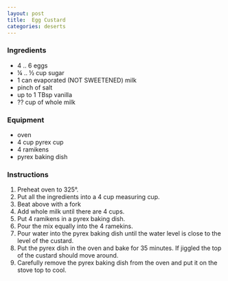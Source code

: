 ```yaml
---
layout: post
title:  Egg Custard
categories: deserts
---
```


### Ingredients
 
- 4 .. 6 eggs 
- ¼ .. ½ cup sugar 
- 1 can evaporated (NOT SWEETENED) milk
- pinch of salt 
- up to 1 TBsp vanilla
- ?? cup of whole milk

### Equipment
- oven
- 4 cup pyrex cup
- 4 ramikens
- pyrex baking dish

### Instructions

1. Preheat oven to 325°.
2. Put all the ingredients into a 4 cup measuring cup.
3. Beat above with a fork 
4. Add whole milk until there are 4 cups.
5. Put 4 ramikens in a pyrex baking dish.
6. Pour the mix equally into the 4 ramekins.
7. Pour water into the pyrex baking dish until the water level is close to the level of the custard.
8. Put the pyrex dish in the oven and bake for 35 minutes.
   If jiggled the top of the custard should move around.
9. Carefully remove the pyrex baking dish from the oven and put it on the stove top to cool.

